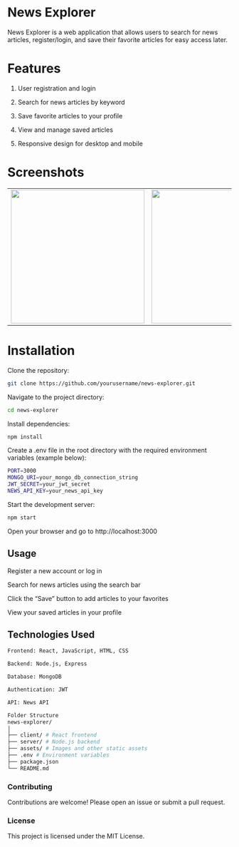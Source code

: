 # News Explorer

News Explorer is a web application that allows users to search for news articles, register/login, and save their favorite articles for easy access later.

# Features

1. User registration and login

2. Search for news articles by keyword

3. Save favorite articles to your profile

4. View and manage saved articles

5. Responsive design for desktop and mobile

# Screenshots

<table> <tr> <td><img src="assets/images/IMG_0503.PNG" width="300" /></td> <td><img src="assets/images/IMG_0504.PNG" width="300" /></td> </tr> </table>

# Installation

Clone the repository:

```bash
git clone https://github.com/yourusername/news-explorer.git
```

Navigate to the project directory:

```bash
cd news-explorer
```

Install dependencies:

```bash
npm install
```

Create a .env file in the root directory with the required environment variables (example below):

```bash
PORT=3000
MONGO_URI=your_mongo_db_connection_string
JWT_SECRET=your_jwt_secret
NEWS_API_KEY=your_news_api_key
```

Start the development server:

```bash
npm start
```

Open your browser and go to http://localhost:3000

## Usage

Register a new account or log in

Search for news articles using the search bar

Click the “Save” button to add articles to your favorites

View your saved articles in your profile

## Technologies Used

```bash
Frontend: React, JavaScript, HTML, CSS

Backend: Node.js, Express

Database: MongoDB

Authentication: JWT

API: News API

Folder Structure
news-explorer/
│
├── client/ # React frontend
├── server/ # Node.js backend
├── assets/ # Images and other static assets
├── .env # Environment variables
├── package.json
└── README.md
```

### Contributing

Contributions are welcome! Please open an issue or submit a pull request.

### License

This project is licensed under the MIT License.
